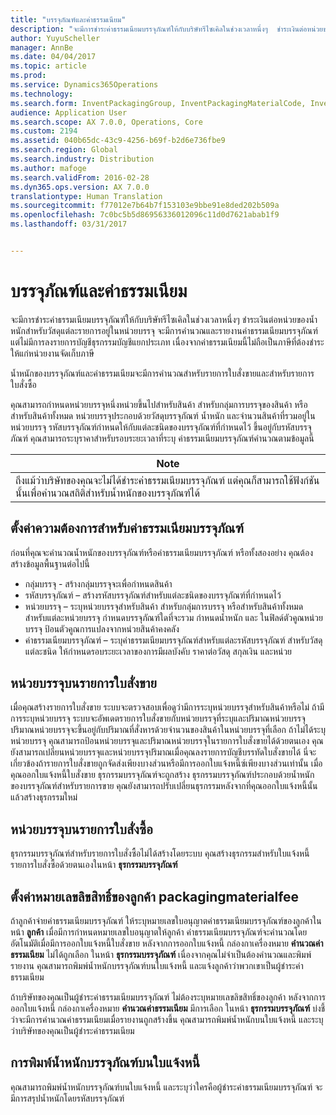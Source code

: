 ```yaml
---
title: "บรรจุภัณฑ์และค่าธรรมเนียม"
description: "จะมีการชำระค่าธรรมเนียมบรรจุภัณฑ์ให้กับบริษัทรีไซเคิลในช่วงเวลาหนึ่งๆ  ชำระเงินต่อหน่วยของน้ำหนักสำหรับวัสดุแต่ละรายการอยู่ในหน่วยบรรจุ จะมีการคำนวณและรายงานค่าธรรมเนียมบรรจุภัณฑ์ แต่ไม่มีการลงรายการบัญชีธุรกรรมบัญชีแยกประเภท เนื่องจากค่าธรรมเนียมนี้ไม่ถือเป็นภาษีที่ต้องชำระให้แก่หน่วยงานจัดเก็บภาษี"
author: YuyuScheller
manager: AnnBe
ms.date: 04/04/2017
ms.topic: article
ms.prod: 
ms.service: Dynamics365Operations
ms.technology: 
ms.search.form: InventPackagingGroup, InventPackagingMaterialCode, InventPackagingMaterialFee, InventPackagingMaterialTrans, InventPackagingMaterialTransPurch, InventPackagingUnit
audience: Application User
ms.search.scope: AX 7.0.0, Operations, Core
ms.custom: 2194
ms.assetid: 040b65dc-43c9-4256-b69f-b2d6e736fbe9
ms.search.region: Global
ms.search.industry: Distribution
ms.author: mafoge
ms.search.validFrom: 2016-02-28
ms.dyn365.ops.version: AX 7.0.0
translationtype: Human Translation
ms.sourcegitcommit: f77012e7b64b7f153103e9bbe91e8ded202b509a
ms.openlocfilehash: 7c0bc5b5d86956336012096c11d0d7621abab1f9
ms.lasthandoff: 03/31/2017


---
```


# <a name="packing-materials-and-fees"></a>บรรจุภัณฑ์และค่าธรรมเนียม

จะมีการชำระค่าธรรมเนียมบรรจุภัณฑ์ให้กับบริษัทรีไซเคิลในช่วงเวลาหนึ่งๆ  ชำระเงินต่อหน่วยของน้ำหนักสำหรับวัสดุแต่ละรายการอยู่ในหน่วยบรรจุ จะมีการคำนวณและรายงานค่าธรรมเนียมบรรจุภัณฑ์ แต่ไม่มีการลงรายการบัญชีธุรกรรมบัญชีแยกประเภท เนื่องจากค่าธรรมเนียมนี้ไม่ถือเป็นภาษีที่ต้องชำระให้แก่หน่วยงานจัดเก็บภาษี

น้ำหนักของบรรจุภัณฑ์และค่าธรรมเนียมจะมีการคำนวณสำหรับรายการใบสั่งขายและสำหรับรายการใบสั่งซื้อ 

คุณสามารถกำหนดหน่วยบรรจุหนึ่งหน่วยขึ้นไปสำหรับสินค้า สำหรับกลุ่มการบรรจุของสินค้า หรือสำหรับสินค้าทั้งหมด หน่วยบรรจุประกอบด้วยวัสดุบรรจุภัณฑ์ น้ำหนัก และจำนวนสินค้าที่รวมอยู่ในหน่วยบรรจุ รหัสบรรจุภัณฑ์กำหนดให้กับแต่ละชนิดของบรรจุภัณฑ์ที่กำหนดไว้ ขึ้นอยู่กับรหัสบรรจุภัณฑ์ คุณสามารถระบุราคาสำหรับรอบระยะเวลาที่ระบุ ค่าธรรมเนียมบรรจุภัณฑ์คำนวณตามข้อมูลนี้

| **Note**                                                                                                                                             |
|------------------------------------------------------------------------------------------------------------------------------------------------------|
| ถึงแม้ว่าบริษัทของคุณจะไม่ได้ชำระค่าธรรมเนียมบรรจุภัณฑ์ แต่คุณก็สามารถใช้ฟังก์ชันนั้นเพื่อคำนวณสถิติสำหรับน้ำหนักของบรรจุภัณฑ์ได้ |

## <a name="setup-requirements-for-packing-material-fees"></a>ตั้งค่าความต้องการสำหรับค่าธรรมเนียมบรรจุภัณฑ์
ก่อนที่คุณจะคำนวณน้ำหนักของบรรจุภัณฑ์หรือค่าธรรมเนียมบรรจุภัณฑ์ หรือทั้งสองอย่าง คุณต้องสร้างข้อมูลพื้นฐานต่อไปนี้

-   กลุ่มบรรจุ - สร้างกลุ่มบรรจุจะเพื่อกำหนดสินค้า
-   รหัสบรรจุภัณฑ์ – สร้างรหัสบรรจุภัณฑ์สำหรับแต่ละชนิดของบรรจุภัณฑ์ที่กำหนดไว้
-   หน่วยบรรจุ – ระบุหน่วยบรรจุสำหรับสินค้า สำหรับกลุ่มการบรรจุ หรือสำหรับสินค้าทั้งหมด สำหรับแต่ละหน่วยบรรจุ กำหนดบรรจุภัณฑ์ใดที่จะรวม กำหนดน้ำหนัก และ ในฟิลด์ตัวคูณหน่วยบรรจุ ป้อนตัวคูณการแปลงจากหน่วยสินค้าคงคลัง
-   ค่าธรรมเนียมบรรจุภัณฑ์ – ระบุค่าธรรมเนียมบรรจุภัณฑ์สำหรับแต่ละรหัสบรรจุภัณฑ์ สำหรับวัสดุแต่ละชนิด ให้กำหนดรอบระยะเวลาของการมีผลบังคับ ราคาต่อวัสดุ สกุลเงิน และหน่วย

## <a name="packing-units-on-sales-order-lines"></a>หน่วยบรรจุบนรายการใบสั่งขาย
เมื่อคุณสร้างรายการใบสั่งขาย ระบบจะตรวจสอบเพื่อดูว่ามีการระบุหน่วยบรรจุสำหรับสินค้าหรือไม่ ถ้ามีการระบุหน่วยบรรจุ ระบบจะอัพเดตรายการใบสั่งขายกับหน่วยบรรจุที่ระบุและปริมาณหน่วยบรรจุ ปริมาณหน่วยบรรจุจะขึ้นอยู่กับปริมาณที่สั่งหารด้วยจำนวนของสินค้าในหน่วยบรรจุที่เลือก ถ้าไม่ได้ระบุหน่วยบรรจุ คุณสามารถป้อนหน่วยบรรจุและปริมาณหน่วยบรรจุในรายการใบสั่งขายได้ด้วยตนเอง คุณยังสามารถเปลี่ยนหน่วยบรรจุและหน่วยบรรจุปริมาณเมื่อคุณลงรายการบัญชีบรรทัดใบสั่งขายได้ นี่จะเกี่ยวข้องถ้ารายการใบสั่งขายถูกจัดส่งเพียงบางส่วนหรือมีการออกใบแจ้งหนี้ซ์เพียงบางส่วนเท่านั้น เมื่อคุณออกใบแจ้งหนี้ใบสั่งขาย ธุรกรรมบรรจุภัณฑ์จะถูกสร้าง ธุรกรรมบรรจุภัณฑ์ประกอบด้วยน้ำหนักของบรรจุภัณฑ์สำหรับรายการขาย คุณยังสามารถปรับเปลี่ยนธุรกรรมหลังจากที่คุณออกใบแจ้งหนี้นั้น แล้วสร้างธุรกรรมใหม่

## <a name="packing-units-on-purchase-order-lines"></a>หน่วยบรรจุบนรายการใบสั่งซื้อ
ธุรกรรมบรรจุภัณฑ์สำหรับรายการใบสั่งซื้อไม่ได้สร้างโดยระบบ คุณสร้างธุรกรรมสำหรับใบแจ้งหนี้รายการใบสั่งซื้อด้วยตนเองในหน้า **ธุรกรรมบรรจุภัณฑ์**

## <a name="set-up-customer-packagingmaterialfee-license-numbers"></a>ตั้งค่าหมายเลขลิขสิทธิ์ของลูกค้า packagingmaterialfee
ถ้าลูกค้าจ่ายค่าธรรมเนียมบรรจุภัณฑ์ ให้ระบุหมายเลขใบอนุญาตค่าธรรมเนียมบรรจุภัณฑ์ของลูกค้าในหน้า **ลูกค้า** เมื่อมีการกำหนดหมายเลขใบอนุญาตให้ลูกค้า ค่าธรรมเนียมบรรจุภัณฑ์จะคำนวณโดยอัตโนมัติเมื่อมีการออกใบแจ้งหนี้ใบสั่งขาย หลังจากการออกใบแจ้งหนี้ กล่องกาเครื่องหมาย **คำนวณค่าธรรมเนียม** ไม่ได้ถูกเลือก ในหน้า **ธุรกรรมบรรจุภัณฑ์** เนื่องจากคุณไม่จำเป็นต้องคำนวณและพิมพ์รายงาน คุณสามารถพิมพ์น้ำหนักบรรจุภัณฑ์บนใบแจ้งหนี้ และแจ้งลูกค้าว่าพวกเขาเป็นผู้ชำระค่าธรรมเนียม 

ถ้าบริษัทของคุณเป็นผู้ชำระค่าธรรมเนียมบรรจุภัณฑ์ ไม่ต้องระบุหมายเลขลิขสิทธิ์ของลูกค้า หลังจากการออกใบแจ้งหนี้ กล่องกาเครื่องหมาย **คำนวณค่าธรรมเนียม** มีการเลือก ในหน้า **ธุรกรรมบรรจุภัณฑ์** บ่งชี้ว่าจะมีการคำนวณค่าธรรมเนียมเมื่อรายงานถูกสร้างขึ้น คุณสามารถพิมพ์น้ำหนักบนใบแจ้งหนี้ และระบุว่าบริษัทของคุณเป็นผู้ชำระค่าธรรมเนียม

## <a name="print-packaging-material-weights-on-invoices"></a>การพิมพ์น้ำหนักบรรจุภัณฑ์บนใบแจ้งหนี้
คุณสามารถพิมพ์น้ำหนักบรรจุภัณฑ์บนใบแจ้งหนี้ และระบุว่าใครคือผู้ชำระค่าธรรมเนียมบรรจุภัณฑ์ จะมีการสรุปน้ำหนักโดยรหัสบรรจุภัณฑ์
 



